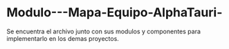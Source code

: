 # Modulo---Mapa-Equipo-AlphaTauri-
Se encuentra el archivo junto con sus modulos y componentes para implementarlo en los demas proyectos.

